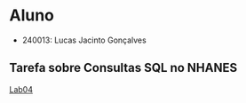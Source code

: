 # Aluno
* 240013: Lucas Jacinto Gonçalves

## Tarefa sobre Consultas SQL no NHANES

[Lab04](notebook/lab04-sql-advanced.ipynb)
